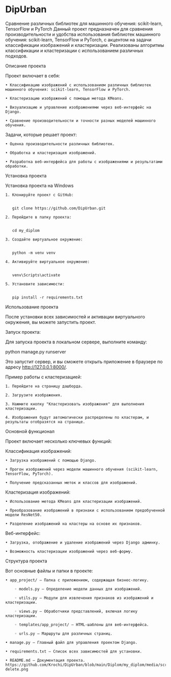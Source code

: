 # DipUrban

Сравнение различных библиотек для машинного обучения: scikit-learn, TensorFlow и PyTorch
Данный проект предназначен для сравнения производительности и удобства использования библиотек машинного обучения: scikit-learn, TensorFlow и PyTorch, с акцентом на задачи классификации изображений и кластеризации. Реализованы алгоритмы классификации и кластеризации с использованием различных подходов.


Описание проекта

Проект включает в себя:

    • Классификацию изображений с использованием различных библиотек машинного обучения: scikit-learn, TensorFlow и PyTorch.
    
    • Кластеризацию изображений с помощью метода KMeans.
    
    • Визуализацию и управление изображениями через веб-интерфейс на Django.
    
    • Сравнение производительности и точности разных моделей машинного обучения.
    
Задачи, которые решает проект:

    • Оценка производительности различных библиотек.
    
    • Обработка и кластеризация изображений.
    
    • Разработка веб-интерфейса для работы с изображениями и результатами обработки.
    
    


Установка проекта

Установка проекта на Windows

    1. Клонируйте проект с GitHub:
    

       git clone https://github.com/DipUrban.git
       
    2. Перейдите в папку проекта:
    

       cd my_diplom
       
    3. Создайте виртуальное окружение:
    

       python -m venv venv
       
    4. Активируйте виртуальное окружение:
    

       venv\Scripts\activate
       
    5. Установите зависимости:
    

       pip install -r requirements.txt
       
       

Использование проекта

После установки всех зависимостей и активации виртуального окружения, вы можете запустить проект.

Запуск проекта:

Для запуска проекта в локальном сервере, выполните команду:

python manage.py runserver

Это запустит сервер, и вы сможете открыть приложение в браузере по адресу http://127.0.0.1:8000/.

Пример работы с кластеризацией:

    1. Перейдите на страницу дашборда.
    
    2. Загрузите изображения.
    
    3. Нажмите кнопку "Кластеризовать изображения" для выполнения кластеризации.
    
    4. Изображения будут автоматически распределены по кластерам, и результаты отобразятся на странице.
    
    

Основной функционал

Проект включает несколько ключевых функций:

Классификация изображений:

    • Загрузка изображений с помощью Django.
    
    • Прогон изображений через модели машинного обучения (scikit-learn, TensorFlow, PyTorch).
    
    • Получение предсказанных меток и классов для изображений.
    
Кластеризация изображений:

    • Использование метода KMeans для кластеризации изображений.
    
    • Преобразование изображений в признаки с использованием предобученной модели ResNet50.
    
    • Разделение изображений на кластеры на основе их признаков.
    
Веб-интерфейс:

    • Загрузка, отображение и удаление изображений через Django админку.
    
    • Возможность кластеризации изображений через веб-форму.
    
    

Структура проекта

Вот основные файлы и папки в проекте:

    • app_project/ — Папка с приложением, содержащая бизнес-логику.
    
        ◦ models.py — Определение модели данных для изображений.
        
        ◦ utils.py — Модули для извлечения признаков из изображений и кластеризации.
        
        ◦ views.py — Обработчики представлений, включая логику кластеризации.
        
        ◦ templates/app_project/ — HTML-шаблоны для веб-интерфейса.

        ◦ urls.py — Маршруты для различных страниц.
        
    • manage.py — Главный файл для управления проектом Django.
    
    • requirements.txt — Список всех зависимостей для установки.
    
    • README.md — Документация проекта.
    https://github.com/Krochi/DipUrban/blob/main/Diplom/my_diplom/media/screenshot/dashbord-delete.png
